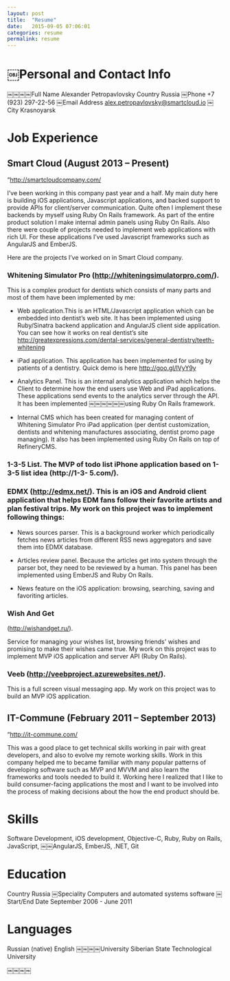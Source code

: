 ```yaml
---
layout: post
title:  "Resume"
date:   2015-09-05 07:06:01
categories: resume
permalink: resume
---
```


# ￼Personal and Contact Info

￼￼￼￼Full Name       Alexander Petropavlovsky
Country         Russia
￼Phone           +7 (923) 297-22-56
￼Email Address   alex.petropavlovsky@smartcloud.io
￼City            Krasnoyarsk

# Job Experience

## Smart Cloud (August 2013 – Present)
“http://smartcloudcompany.com/

I’ve been working in this company past year and a half. My main duty here is building iOS applications, Javascript applications, and backed support to provide APIs for client/server communication. Quite often I implement these backends by myself using Ruby On Rails framework. As part of the entire product solution I make internal admin panels using Ruby On Rails. Also there were couple of projects needed to implement web applications with rich UI. For these applications I’ve used Javascript frameworks such as AngularJS and EmberJS. 

Here are the projects I’ve worked on in Smart Cloud company.

### Whitening Simulator Pro (http://whiteningsimulatorpro.com/). 

This is a complex product for dentists which consists of many parts and most of them have been implemented by me:

- Web application.This is an HTML/Javascript application which can be embedded into dentist’s web site. It has been implemented using Ruby/Sinatra backend application and AngularJS client side application. You can see how it works on real dentist’s site http://greatexpressions.com/dental-services/general-dentistry/teeth-whitening

- iPad application. This application has been implemented for using by patients of a dentistry. Quick demo is here http://goo.gl/lVyY9y

- Analytics Panel. This is an internal analytics application which helps the Client to determine how the end users use Web and iPad applications. These applications send events to the analytics server through the API. It has been implemented ￼￼￼￼￼￼using Ruby On Rails framework.
- Internal CMS which has been created for managing content of Whitening Simulator Pro iPad application (per dentist customization, dentists and whitening manufactures associating, dentist promo page managing). It also has been implemented using Ruby On Rails on top of RefineryCMS.

### 1-3-5 List. The MVP of todo list iPhone application based on 1-3-5 list idea (http://1-3- 5.com/).

### EDMX (http://edmx.net/). This is an iOS and Android client application that helps EDM fans follow their favorite artists and plan festival trips. My work on this project was to implement following things:

- News sources parser. This is a background worker which periodically fetches news articles from different RSS news aggregators and save them into EDMX database.

- Articles review panel. Because the articles get into system through the parser bot, they need to be reviewed by a human. This panel has been implemented using EmberJS and Ruby On Rails.

- News feature on the iOS application: browsing, searching, saving and favoriting articles.

### Wish And Get 

(http://wishandget.ru/). 

Service for managing your wishes list, browsing friends' wishes and promising to make their wishes came true. My work on this project was to implement MVP iOS application and server API (Ruby On Rails).

### Veeb (http://veebproject.azurewebsites.net/). 

This is a full screen visual messaging app. My work on this project was to build an MVP iOS application.


## IT-Commune (February 2011 – September 2013)

“http://it-commune.com/

This was a good place to get technical skills working in pair with great developers, and also to evolve my remote working skills. Work in this company helped me to became familiar with many popular patterns of developing software such as MVP and MVVM and also learn the frameworks and tools needed to build it. Working here I realized that I like to build consumer-facing applications the most and I want to be involved into the process of making decisions about the how the end product should be.

# Skills

Software Development, iOS development, Objective-C, Ruby, Ruby on Rails, JavaScript, ￼￼AngularJS, EmberJS, .NET, Git

# Education

Country         Russia
￼Speciality      Computers and automated systems software
￼Start/End Date  September 2006 - June 2011

# Languages

Russian (native) English
￼￼￼￼University      Siberian State Technological University

￼￼￼￼
